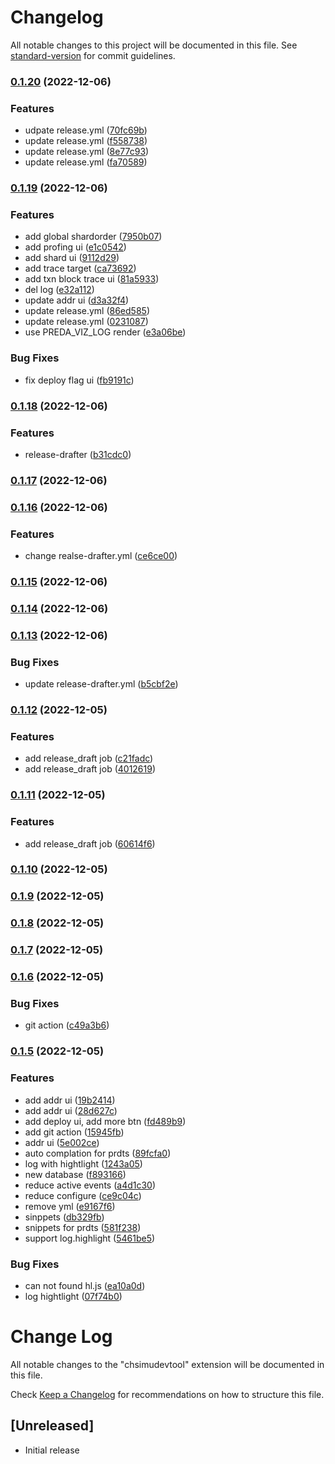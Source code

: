 # Changelog

All notable changes to this project will be documented in this file. See [standard-version](https://github.com/conventional-changelog/standard-version) for commit guidelines.

### [0.1.20](https://github.com/duiyuan/preda/compare/v0.0.31...v0.1.20) (2022-12-06)


### Features

* udpate  release.yml ([70fc69b](https://github.com/duiyuan/preda/commit/70fc69be83168915d46cd6f2fc9078a3e4bdd8ec))
* update release.yml ([f558738](https://github.com/duiyuan/preda/commit/f5587382a8551d0773aefdc60aabcde79349567e))
* update release.yml ([8e77c93](https://github.com/duiyuan/preda/commit/8e77c93eaac8ee4b2cc6d5165d0af4d3c8851d1b))
* update release.yml ([fa70589](https://github.com/duiyuan/preda/commit/fa7058919fcefb725afff6cd111fb5dc49d9861d))

### [0.1.19](https://github.com/duiyuan/preda/compare/v0.1.18...v0.1.19) (2022-12-06)


### Features

* add global shardorder ([7950b07](https://github.com/duiyuan/preda/commit/7950b071d7cf37f0f27f5a98262c6b98c12818f2))
* add profing ui ([e1c0542](https://github.com/duiyuan/preda/commit/e1c05425b5350a226b58b112f05d584851a4dd0a))
* add shard ui ([9112d29](https://github.com/duiyuan/preda/commit/9112d29fc98cff41bc2360bf406bab542e4632d5))
* add trace target ([ca73692](https://github.com/duiyuan/preda/commit/ca73692f216ea15042b7423469d5228401989536))
* add txn block trace ui ([81a5933](https://github.com/duiyuan/preda/commit/81a5933b522782ee94a8e792f35d3d7289a38ee9))
* del log ([e32a112](https://github.com/duiyuan/preda/commit/e32a112d6f25a487257a59171f53d1f9d04064ef))
* update addr ui ([d3a32f4](https://github.com/duiyuan/preda/commit/d3a32f4fb4ac80b238306577c389a50d7a38616c))
* update release.yml ([86ed585](https://github.com/duiyuan/preda/commit/86ed58518570d1c21dc90ba628cedc3ffb5e60e3))
* update release.yml ([0231087](https://github.com/duiyuan/preda/commit/02310871e5388d9151f6bb236b2c53aec6cdfe6e))
* use PREDA_VIZ_LOG render ([e3a06be](https://github.com/duiyuan/preda/commit/e3a06be9e7efa0953d44009d45e6c790ad5e6374))


### Bug Fixes

* fix deploy flag ui ([fb9191c](https://github.com/duiyuan/preda/commit/fb9191c32871b5487818c571bf0aeba919250813))

### [0.1.18](https://github.com/duiyuan/preda/compare/v0.1.17...v0.1.18) (2022-12-06)


### Features

* release-drafter ([b31cdc0](https://github.com/duiyuan/preda/commit/b31cdc047a90e55ee56a98be8fac39cdd627a9cf))

### [0.1.17](https://github.com/duiyuan/preda/compare/v0.1.16...v0.1.17) (2022-12-06)

### [0.1.16](https://github.com/duiyuan/preda/compare/v0.1.15...v0.1.16) (2022-12-06)


### Features

* change realse-drafter.yml ([ce6ce00](https://github.com/duiyuan/preda/commit/ce6ce0038a676af67accba02c57cac0f65ee6b09))

### [0.1.15](https://github.com/duiyuan/preda/compare/v0.1.14...v0.1.15) (2022-12-06)

### [0.1.14](https://github.com/duiyuan/preda/compare/v0.1.13...v0.1.14) (2022-12-06)

### [0.1.13](https://github.com/duiyuan/preda/compare/v0.1.12...v0.1.13) (2022-12-06)


### Bug Fixes

* update release-drafter.yml ([b5cbf2e](https://github.com/duiyuan/preda/commit/b5cbf2ea94c46f75e5da814b2018edb174c60e83))

### [0.1.12](https://github.com/duiyuan/preda/compare/v0.1.11...v0.1.12) (2022-12-05)


### Features

* add release_draft job ([c21fadc](https://github.com/duiyuan/preda/commit/c21fadca00d04cd3c0b054aa1784b8ad76bae833))
* add release_draft job ([4012619](https://github.com/duiyuan/preda/commit/401261920309db7d0e4fc545b17cdce8ea4d329d))

### [0.1.11](https://github.com/duiyuan/preda/compare/v0.1.10...v0.1.11) (2022-12-05)


### Features

* add release_draft job ([60614f6](https://github.com/duiyuan/preda/commit/60614f67c880934be0bca97a36449df129a5d9bf))

### [0.1.10](https://github.com/duiyuan/preda/compare/v0.1.9...v0.1.10) (2022-12-05)

### [0.1.9](https://github.com/duiyuan/preda/compare/v0.1.8...v0.1.9) (2022-12-05)

### [0.1.8](https://github.com/duiyuan/preda/compare/v0.1.7...v0.1.8) (2022-12-05)

### [0.1.7](https://github.com/duiyuan/preda/compare/v0.1.6...v0.1.7) (2022-12-05)

### [0.1.6](https://github.com/duiyuan/preda/compare/v0.1.5...v0.1.6) (2022-12-05)


### Bug Fixes

* git action ([c49a3b6](https://github.com/duiyuan/preda/commit/c49a3b68115613ecabd86a1ad12bedf5528a4e0e))

### [0.1.5](https://github.com/duiyuan/preda/compare/v0.0.30...v0.1.5) (2022-12-05)


### Features

* add addr ui ([19b2414](https://github.com/duiyuan/preda/commit/19b241437efe9a8144c425693d195f6e8297932b))
* add addr ui ([28d627c](https://github.com/duiyuan/preda/commit/28d627cbdb77806e92baf3ef19900367d398ef05))
* add deploy ui, add more btn ([fd489b9](https://github.com/duiyuan/preda/commit/fd489b9157b74306d89efdd553e94b67d9319515))
* add git action ([15945fb](https://github.com/duiyuan/preda/commit/15945fb51c0c1b1fa3a175abf482161d5f54e7a2))
* addr ui ([5e002ce](https://github.com/duiyuan/preda/commit/5e002ce4fe26f0bad74ed157ce74efa5c93058a2))
* auto complation for prdts ([89fcfa0](https://github.com/duiyuan/preda/commit/89fcfa0769ca9b721fbcd79db6c13985a1213964))
* log with hightlight ([1243a05](https://github.com/duiyuan/preda/commit/1243a05224c4275f031827c64e71018dc0f46fb6))
* new database ([f893166](https://github.com/duiyuan/preda/commit/f893166670cd9b6c22c9cf9b7c8bde788f83dff1))
* reduce active events ([a4d1c30](https://github.com/duiyuan/preda/commit/a4d1c30bd1e850eb08023b89b1e3839d8fe336eb))
* reduce configure ([ce9c04c](https://github.com/duiyuan/preda/commit/ce9c04c1800467d4d17d1ba75dd6408c089261bb))
* remove yml ([e9167f6](https://github.com/duiyuan/preda/commit/e9167f6b5644b5db9d53419701a5b8b2646e56d8))
* sinppets ([db329fb](https://github.com/duiyuan/preda/commit/db329fb469198bbc42adb254bbe8d42a3a55d60c))
* snippets for prdts ([581f238](https://github.com/duiyuan/preda/commit/581f238fd1570c08b5b068984c987a3edc26e78c))
* support log.highlight ([5461be5](https://github.com/duiyuan/preda/commit/5461be5e7c3b0472919fa9ff27c4b34a559fec7d))


### Bug Fixes

* can not found hl.js ([ea10a0d](https://github.com/duiyuan/preda/commit/ea10a0d64347b1cf69f8cc947068e4beee837b8b))
* log hightlight ([07f74b0](https://github.com/duiyuan/preda/commit/07f74b0bcecc7648a1cf41223a626427cc3a0b7d))

# Change Log

All notable changes to the "chsimudevtool" extension will be documented in this file.

Check [Keep a Changelog](http://keepachangelog.com/) for recommendations on how to structure this file.

## [Unreleased]

- Initial release